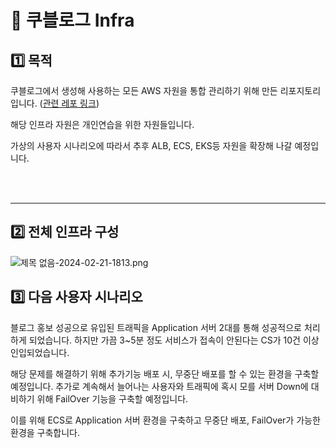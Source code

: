 # 🚀 쿠블로그 Infra 

## 1️⃣ 목적
쿠블로그에서 생성해 사용하는 모든 AWS 자원을 통합 관리하기 위해 만든 리포지토리입니다. ([관련 레포 링크](https://github.com/GuDonghee/koo_blog))

해당 인프라 자원은 개인연습을 위한 자원들입니다. 

가상의 사용자 시나리오에 따라서  추후 ALB, ECS, EKS등 자원을 확장해 나갈 예정입니다.

</br>
</br>

---

## 2️⃣ 전체 인프라 구성
![제목 없음-2024-02-21-1813.png](..%2F%EC%A0%9C%EB%AA%A9%20%EC%97%86%EC%9D%8C-2024-02-21-1813.png)


## 3️⃣ 다음 사용자 시나리오 
블로그 홍보 성공으로 유입된 트래픽을 Application 서버 2대를 통해 성공적으로 처리하게 되었습니다.
하지만 가끔 3~5분 정도 서비스가 접속이 안된다는 CS가 10건 이상 인입되었습니다.

해당 문제를 해결하기 위해 추가기능 배포 시, 무중단 배포를 할 수 있는 환경을 구축할 예정입니다.
추가로 계속해서 늘어나는 사용자와 트래픽에 혹시 모를 서버 Down에 대비하기 위해 FailOver 기능을 구축할 예정입니다.

이를 위해 ECS로 Application 서버 환경을 구축하고 무중단 배포, FailOver가 가능한 환경을 구축합니다.
